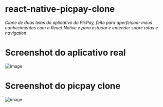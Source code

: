 # react-native-picpay-clone

*Clone de duas telas do aplicativo do PicPay, feito para aperfeiçoar meus conhecimentos com o React Native e para estudar e entender sobre rotas e navigation*

# Screenshot do aplicativo real

![image](https://user-images.githubusercontent.com/48894573/84839504-94784a80-b013-11ea-8dd6-330f862c9983.png)

# Screenshot do picpay clone

![image](https://user-images.githubusercontent.com/48894573/84839580-bffb3500-b013-11ea-9174-3ab796650615.png)
